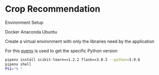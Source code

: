 # Crop Recommendation


Environment Setup

Docker
Anaconda
Ubuntu

Create a virtual environment with only the libraries need by the application

For this [pyenv](https://github.com/pyenv/pyenv) is used to get the specific Python version

```bash
pipenv install scikit-learn==1.2.2 flask==3.0.3 --python=3.9.6
pipenv shell
PS1="% "
```